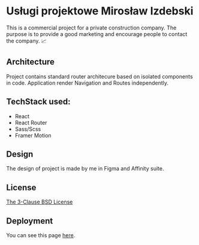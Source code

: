 # Usługi projektowe Mirosław Izdebski

This is a commercial project for a private construction company. The purpose is to provide a good marketing and encourage people to contact the company. 📈


## Architecture
Project contains standard router architecure based on isolated components in code. Application render Navigation and Routes independently.

## TechStack used:

* React
* React Router 
* Sass/Scss
* Framer Motion

## Design
The design of project is made by me in Figma and Affinity suite.

## License
[The 3-Clause BSD License](https://opensource.org/licenses/BSD-3-Clause)

## Deployment
You can see this page [here](https://zucek20.github.io/uslugi_projektowe/).